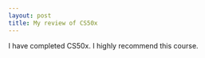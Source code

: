 ```yaml
---
layout: post
title: My review of CS50x
---
```


I have completed CS50x.
I highly recommend this course.
